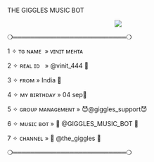 THE GIGGLES MUSIC BOT
</h2>

<p align="center"><a href="https://t.me/vinit_444"><img src="https://graph.org/file/9bc9e2c68177b257697ed-68f8cfeb3af6b564a8.jpg"></a></p>


❍══════════════════════════❍




1 ✧ ᴛɢ ɴᴀᴍᴇ  » ᴠɪɴɪᴛ ᴍᴇʜᴛᴀ 





2 ✧ ʀᴇᴀʟ ɪᴅ   » @vinit_444  🌸





3 ✧ ғʀᴏᴍ » India 💙





4 ✧ ᴍʏ ʙɪʀᴛʜᴅᴀʏ » 04 sep🎂





5 ✧ ɢʀᴏᴜᴘ ᴍᴀɴᴀɢᴇᴍᴇɴᴛ » 😈@giggles_support😈





6 ✧ ᴍᴜsɪᴄ ʙᴏᴛ » 🎸 @GIGGLES_MUSIC_BOT 🎸























7 ✧  ᴄʜᴀɴɴᴇʟ » 🥺 @the_giggles 🥺


















❍══════════════════════════❍
